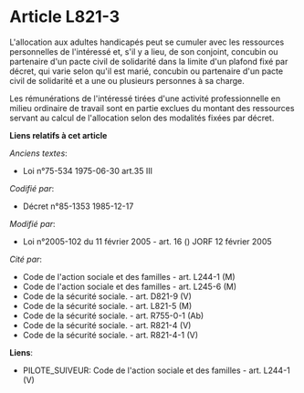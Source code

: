 # Article L821-3

L'allocation aux adultes handicapés peut se cumuler avec les ressources personnelles de l'intéressé et, s'il y a lieu, de son
conjoint, concubin ou partenaire d'un pacte civil de solidarité dans la limite d'un plafond fixé par décret, qui varie selon
qu'il est marié, concubin ou partenaire d'un pacte civil de solidarité et a une ou plusieurs personnes à sa charge.

Les rémunérations de l'intéressé tirées d'une activité professionnelle en milieu ordinaire de travail sont en partie exclues
du montant des ressources servant au calcul de l'allocation selon des modalités fixées par décret.

**Liens relatifs à cet article**

_Anciens textes_:

  - Loi n°75-534 1975-06-30 art.35 III

_Codifié par_:

  - Décret n°85-1353 1985-12-17

_Modifié par_:

  - Loi n°2005-102 du 11 février 2005 - art. 16 () JORF 12 février 2005

_Cité par_:

  - Code de l'action sociale et des familles - art. L244-1 (M)
  - Code de l'action sociale et des familles - art. L245-6 (M)
  - Code de la sécurité sociale. - art. D821-9 (V)
  - Code de la sécurité sociale. - art. L821-5 (M)
  - Code de la sécurité sociale. - art. R755-0-1 (Ab)
  - Code de la sécurité sociale. - art. R821-4 (V)
  - Code de la sécurité sociale. - art. R821-4-1 (V)

**Liens**:

  - PILOTE_SUIVEUR: Code de l'action sociale et des familles - art. L244-1 (V)
